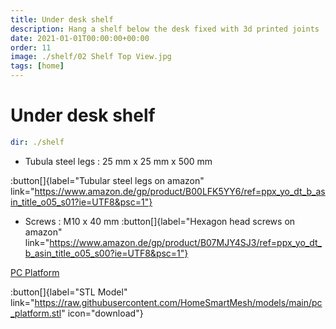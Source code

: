 ```yaml
---
title: Under desk shelf
description: Hang a shelf below the desk fixed with 3d printed joints
date: 2021-01-01T00:00:00+00:00
order: 11
image: ./shelf/02 Shelf Top View.jpg
tags: [home]
---
```


# Under desk shelf

```yaml gallery
dir: ./shelf
```

* Tubula steel legs : 25 mm x 25 mm x 500 mm

:button[]{label="Tubular steel legs on amazon" link="https://www.amazon.de/gp/product/B00LFK5YY6/ref=ppx_yo_dt_b_asin_title_o05_s01?ie=UTF8&psc=1"}

* Screws : M10 x 40 mm
:button[]{label="Hexagon head screws on amazon" link="https://www.amazon.de/gp/product/B07MJY4SJ3/ref=ppx_yo_dt_b_asin_title_o05_s00?ie=UTF8&psc=1"}


[PC Platform](https://raw.githubusercontent.com/HomeSmartMesh/models/main/pc_platform.glb)

:button[]{label="STL Model" link="https://raw.githubusercontent.com/HomeSmartMesh/models/main/pc_platform.stl" icon="download"}
